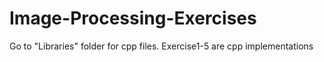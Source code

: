 # Image-Processing-Exercises

Go to "Libraries" folder for cpp files. Exercise1-5 are cpp implementations

